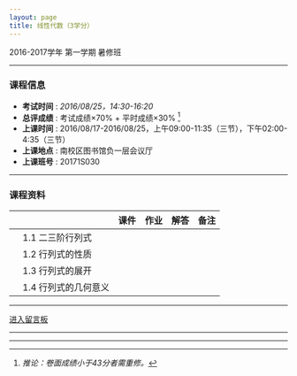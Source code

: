 ```yaml
---
layout: page
title: 线性代数（3学分）
---
```



<p class="message">
  2016-2017学年 第一学期 暑修班
</p>

---

### 课程信息

- __考试时间__ : _2016/08/25，14:30-16:20_
- __总评成绩__ : 考试成绩×70% + 平时成绩×30% [^exam]
- __上课时间__ : 2016/08/17-2016/08/25，上午09:00-11:35（三节），下午02:00-4:35（三节）
- __上课地点__ : 南校区图书馆负一层会议厅
- __上课班号__ : 20171S030

[^exam]: _推论：卷面成绩小于43分者需重修。_

---

### 课程资料

|        |        | 课件 | 作业 | 解答 |	备注 |
|:--------:|:--------|:------:|:------:|:------:|:------:|
|  | 1.1 二三阶行列式 |  <a href="lectures/1_1_二阶三阶行列式.pdf" target="_blank"><i class="fa fa-file-pdf-o" aria-hidden="true"></i></a>    |      |     |     |
|  | 1.2 行列式的性质 |  <a href="lectures/1_2_行列式的性质.pdf" target="_blank"><i class="fa fa-file-pdf-o" aria-hidden="true"></i></a>    |      |     |     |
|  | 1.3 行列式的展开 |  <a href="lectures/1_3_行列式的展开.pdf" target="_blank"><i class="fa fa-file-pdf-o" aria-hidden="true"></i></a>    |      |     |     |
|  | 1.4 行列式的几何意义 |  <a href="lectures/1_4_行列式的几何意义.pdf" target="_blank"><i class="fa fa-file-pdf-o" aria-hidden="true"></i></a>    |      |     |     |

---

<a href="Misc\disqus" target="_blank">进入留言板</a>

---


---